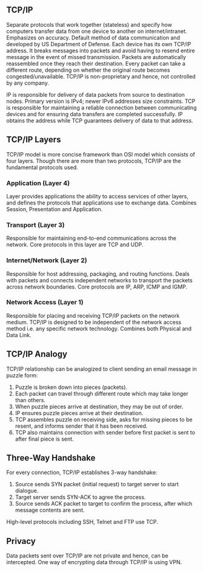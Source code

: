 ## TCP/IP

Separate protocols that work together (stateless) and specify how computers transfer data from one device to another on internet/intranet. Emphasizes on accuracy. Default method of data communication and developed by US Department of Defense. Each device has its own TCP/IP address. It breaks messages into packets and avoid having to resend entire message in the event of missed transmission. Packets are automatically reassembled once they reach their destination. Every packet can take a different route, depending on whether the original route becomes congested/unavailable. TCP/IP is non-proprietary and hence, not controlled by any company.

IP is responsible for delivery of data packets from source to destination nodes. Primary version is IPv4; newer IPv6 addresses size constraints. TCP is responsible for maintaining a reliable connection between communicating devices and for ensuring data transfers are completed successfully. IP obtains the address while TCP guarantees delivery of data to that address.

## TCP/IP Layers

TCP/IP model is more concise framework than OSI model which consists of four layers. Though there are more than two protocols, TCP/IP are the fundamental protocols used.

### Application (Layer 4)

Layer provides applications the ability to access services of other layers, and defines the protocols that applications use to exchange data. Combines Session, Presentation and Application.

### Transport (Layer 3)

Responsible for maintaining end-to-end communications across the network. Core protocols in this layer are TCP and UDP.

### Internet/Network (Layer 2)

Responsible for host addressing, packaging, and routing functions. Deals with packets and connects independent networks to transport the packets across network boundaries. Core protocols are IP, ARP, ICMP and IGMP.

### Network Access (Layer 1)

Responsible for placing and receiving TCP/IP packets on the network medium. TCP/IP is designed to be independent of the network access method i.e. any specific network technology. Combines both Physical and Data Link.

## TCP/IP Analogy

TCP/IP relationship can be analogized to client sending an email message in puzzle form:

1. Puzzle is broken down into pieces (packets).
2. Each packet can travel through different route which may take longer than others.
3. When puzzle pieces arrive at destination, they may be out of order.
4. IP ensures puzzle pieces arrive at their destination.
5. TCP assembles puzzle on receiving side, asks for missing pieces to be resent, and informs sender that it has been received.
6. TCP also maintains connection with sender before first packet is sent to after final piece is sent.

## Three-Way Handshake

For every connection, TCP/IP establishes 3-way handshake:

1. Source sends SYN packet (initial request) to target server to start dialogue.
2. Target server sends SYN-ACK to agree the process.
3. Source sends ACK packet to target to confirm the process, after which message contents are sent.

High-level protocols including SSH, Telnet and FTP use TCP.

## Privacy

Data packets sent over TCP/IP are not private and hence, can be intercepted. One way of encrypting data through TCP/IP is using VPN.
